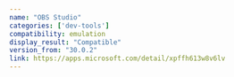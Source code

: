 ```yaml
---
name: "OBS Studio"
categories: ['dev-tools']
compatibility: emulation
display_result: "Compatible"
version_from: "30.0.2"
link: https://apps.microsoft.com/detail/xpffh613w8v6lv
---
```


